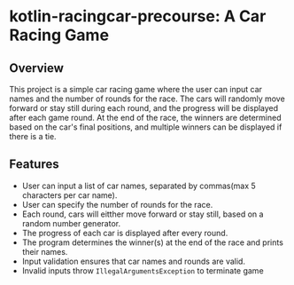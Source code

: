 # kotlin-racingcar-precourse: A Car Racing Game

## Overview
This project is a simple car racing game where the user can input car names and the number of rounds for the race.
The cars will randomly move forward or stay still during each round, and the progress will be displayed after each game round.
At the end of the race, the winners are determined based on the car's final positions, and multiple winners can be displayed if there is a tie.

## Features

 - User can input a list of car names, separated by commas(max 5 characters per car name).
 - User can specify the number of rounds for the race.
 - Each round, cars will eitther move forward or stay still, based on a random number generator.
 - The progress of each car is displayed after every round.
 - The program determines the winner(s) at the end of the race and prints their names.
 - Input validation ensures that car names and rounds are valid.
 - Invalid inputs throw `IllegalArgumentsException` to terminate game
